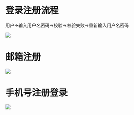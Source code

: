 # 登录注册流程

用户->输入用户名密码->校验->校验失败->重新输入用户名密码

![](https://i.loli.net/2020/06/30/P9S652dz7tbAreJ.png)

# 邮箱注册

![](https://i.loli.net/2020/06/30/aS28UlnKp4duAt7.png)

# 手机号注册登录

![](https://i.loli.net/2020/06/30/B5a2MzmRVKOJSIT.png)

